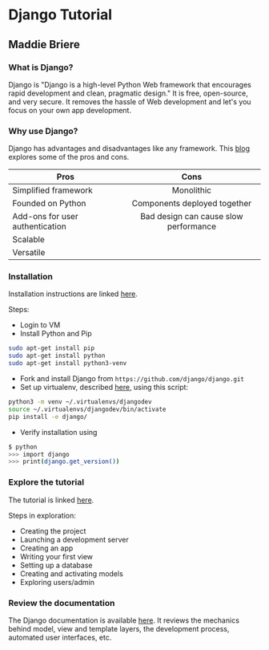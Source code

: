 # Django Tutorial
## Maddie Briere
### What is Django?
Django is "Django is a high-level Python Web framework that encourages rapid development and clean, pragmatic design." It is free, open-source, and very secure. It removes the hassle of Web development and let's you focus on your own app development.

### Why use Django?
Django has advantages and disadvantages like any framework. This [blog](https://hackernoon.com/advantages-and-disadvantages-of-django-499b1e20a2c5) explores some of the pros and cons.

| Pros           | Cons          | 
| ------------- |:-------------:| 
| Simplified framework     | Monolithic | 
| Founded on Python     | Components deployed together      |  
| Add-ons for user authentication | Bad design can cause slow performance     | 
| Scalable | |
| Versatile | | 

### Installation
Installation instructions are linked [here](https://docs.djangoproject.com/en/2.1/intro/install/).

Steps:
* Login to VM
* Install Python and Pip
```bash
sudo apt-get install pip
sudo apt-get install python
sudo apt-get install python3-venv
```
* Fork and install Django from ``https://github.com/django/django.git``
* Set up virtualenv, described [here](https://docs.djangoproject.com/en/2.1/intro/contributing/), using this script:
```bash
python3 -m venv ~/.virtualenvs/djangodev
source ~/.virtualenvs/djangodev/bin/activate
pip install -e django/ 
```
* Verify installation using 
```bash
$ python
>>> import django
>>> print(django.get_version())
```
### Explore the tutorial
The tutorial is linked [here](https://docs.djangoproject.com/en/2.1/intro/tutorial01/).

Steps in exploration:
* Creating the project
* Launching a development server
* Creating an app
* Writing your first view
* Setting up a database
* Creating and activating models
* Exploring users/admin

### Review the documentation
The Django documentation is available [here](https://docs.djangoproject.com/en/2.1/). It reviews the mechanics behind model, view and template layers, the development process, automated user interfaces, etc.
